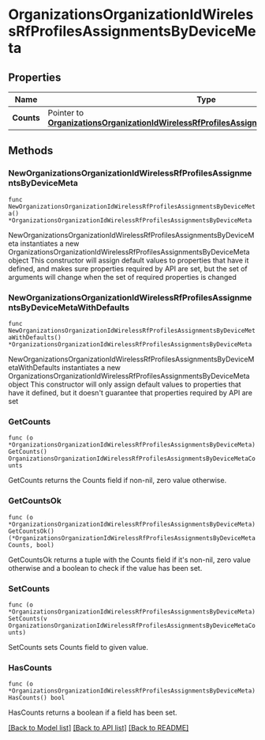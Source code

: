 # OrganizationsOrganizationIdWirelessRfProfilesAssignmentsByDeviceMeta

## Properties

Name | Type | Description | Notes
------------ | ------------- | ------------- | -------------
**Counts** | Pointer to [**OrganizationsOrganizationIdWirelessRfProfilesAssignmentsByDeviceMetaCounts**](OrganizationsOrganizationIdWirelessRfProfilesAssignmentsByDeviceMetaCounts.md) |  | [optional] 

## Methods

### NewOrganizationsOrganizationIdWirelessRfProfilesAssignmentsByDeviceMeta

`func NewOrganizationsOrganizationIdWirelessRfProfilesAssignmentsByDeviceMeta() *OrganizationsOrganizationIdWirelessRfProfilesAssignmentsByDeviceMeta`

NewOrganizationsOrganizationIdWirelessRfProfilesAssignmentsByDeviceMeta instantiates a new OrganizationsOrganizationIdWirelessRfProfilesAssignmentsByDeviceMeta object
This constructor will assign default values to properties that have it defined,
and makes sure properties required by API are set, but the set of arguments
will change when the set of required properties is changed

### NewOrganizationsOrganizationIdWirelessRfProfilesAssignmentsByDeviceMetaWithDefaults

`func NewOrganizationsOrganizationIdWirelessRfProfilesAssignmentsByDeviceMetaWithDefaults() *OrganizationsOrganizationIdWirelessRfProfilesAssignmentsByDeviceMeta`

NewOrganizationsOrganizationIdWirelessRfProfilesAssignmentsByDeviceMetaWithDefaults instantiates a new OrganizationsOrganizationIdWirelessRfProfilesAssignmentsByDeviceMeta object
This constructor will only assign default values to properties that have it defined,
but it doesn't guarantee that properties required by API are set

### GetCounts

`func (o *OrganizationsOrganizationIdWirelessRfProfilesAssignmentsByDeviceMeta) GetCounts() OrganizationsOrganizationIdWirelessRfProfilesAssignmentsByDeviceMetaCounts`

GetCounts returns the Counts field if non-nil, zero value otherwise.

### GetCountsOk

`func (o *OrganizationsOrganizationIdWirelessRfProfilesAssignmentsByDeviceMeta) GetCountsOk() (*OrganizationsOrganizationIdWirelessRfProfilesAssignmentsByDeviceMetaCounts, bool)`

GetCountsOk returns a tuple with the Counts field if it's non-nil, zero value otherwise
and a boolean to check if the value has been set.

### SetCounts

`func (o *OrganizationsOrganizationIdWirelessRfProfilesAssignmentsByDeviceMeta) SetCounts(v OrganizationsOrganizationIdWirelessRfProfilesAssignmentsByDeviceMetaCounts)`

SetCounts sets Counts field to given value.

### HasCounts

`func (o *OrganizationsOrganizationIdWirelessRfProfilesAssignmentsByDeviceMeta) HasCounts() bool`

HasCounts returns a boolean if a field has been set.


[[Back to Model list]](../README.md#documentation-for-models) [[Back to API list]](../README.md#documentation-for-api-endpoints) [[Back to README]](../README.md)



